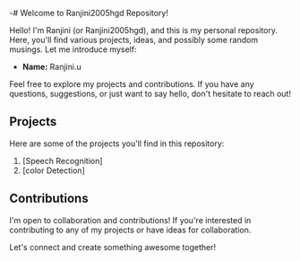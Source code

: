 -# Welcome to Ranjini2005hgd Repository!

Hello! I'm Ranjini (or Ranjini2005hgd), and this is my personal repository. Here, you'll find various projects, ideas, and possibly some random musings. Let me introduce myself:

- **Name:** Ranjini.u

Feel free to explore my projects and contributions. If you have any questions, suggestions, or just want to say hello, don't hesitate to reach out!

## Projects

Here are some of the projects you'll find in this repository:

1. [Speech Recognition]
2. [color Detection]


## Contributions

I'm open to collaboration and contributions! If you're interested in contributing to any of my projects or have ideas for collaboration.

Let's connect and create something awesome together!
